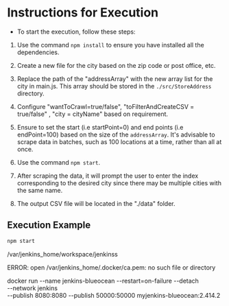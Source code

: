 # Instructions for Execution

- To start the execution, follow these steps:

1. Use the command `npm install` to ensure you have installed all the dependencies.

2. Create a new file for the city based on the zip code or post office, etc.

3. Replace the path of the "addressArray" with the new array list for the city in main.js. This array should be stored in the `./src/StoreAddress` directory.

4. Configure "wantToCrawl=true/false", "toFilterAndCreateCSV = true/false" , "city = cityName" based on requirement.

5. Ensure to set the start (i.e startPoint=0) and end points (i.e endPoint=100) based on the size of the `addressArray`. It's advisable to scrape data in batches, such as 100 locations at a time, rather than all at once.

6. Use the command `npm start`.

7. After scraping the data, it will prompt the user to enter the index corresponding to the desired city since there may be multiple cities with the same name.

8. The output CSV file will be located in the "./data" folder.

## Execution Example

```bash
npm start
```

/var/jenkins_home/workspace/jenkinss

ERROR: open /var/jenkins_home/.docker/ca.pem: no such file or directory

docker run --name jenkins-blueocean --restart=on-failure --detach \
 --network jenkins \
 --publish 8080:8080 --publish 50000:50000 myjenkins-blueocean:2.414.2
